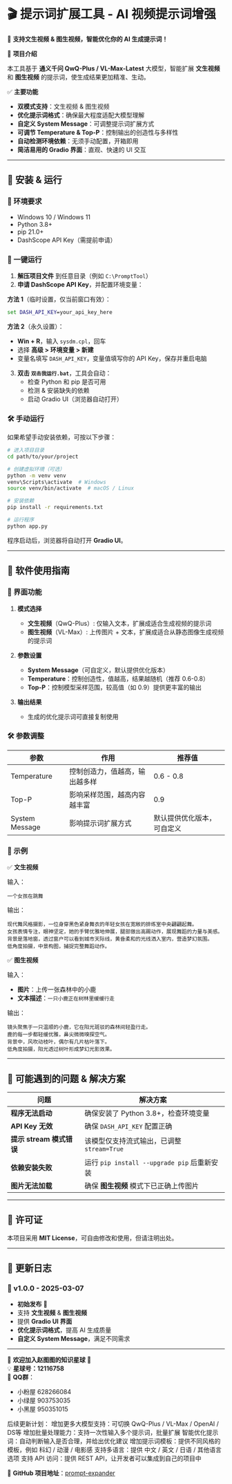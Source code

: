 # 🎬 提示词扩展工具 - AI 视频提示词增强  
🚀 **支持文生视频 & 图生视频，智能优化你的 AI 生成提示词！**  

📌 **项目介绍**  

本工具基于 **通义千问 QwQ-Plus / VL-Max-Latest** 大模型，智能扩展 **文生视频** 和 **图生视频** 的提示词，使生成结果更加精准、生动。  

✅ **主要功能**  
- **双模式支持**：文生视频 & 图生视频  
- **优化提示词格式**：确保最大程度适配大模型理解  
- **自定义 System Message**：可调整提示词扩展方式  
- **可调节 Temperature & Top-P**：控制输出的创造性与多样性  
- **自动检测环境依赖**：无须手动配置，开箱即用  
- **简洁易用的 Gradio 界面**：直观、快速的 UI 交互  

---

## 📌 安装 & 运行  

### 🔧 环境要求  
- Windows 10 / Windows 11  
- Python 3.8+  
- pip 21.0+  
- DashScope API Key（需提前申请）  

### 🚀 一键运行  

1. **解压项目文件** 到任意目录（例如 `C:\PromptTool`）  
2. **申请 DashScope API Key**，并配置环境变量：  

**方法 1**（临时设置，仅当前窗口有效）：  
```bat
set DASH_API_KEY=your_api_key_here
```
**方法 2**（永久设置）：  
- **Win + R**，输入 `sysdm.cpl`，回车  
- 选择 **高级 > 环境变量 > 新建**  
- 变量名填写 `DASH_API_KEY`，变量值填写你的 API Key，保存并重启电脑  

3. **双击 `双击我运行.bat`**，工具会自动：  
   - 检查 Python 和 pip 是否可用  
   - 检测 & 安装缺失的依赖  
   - 启动 Gradio UI（浏览器自动打开）  

### 🛠️ 手动运行  

如果希望手动安装依赖，可按以下步骤：  
```bash
# 进入项目目录
cd path/to/your/project

# 创建虚拟环境（可选）
python -m venv venv
venv\Scripts\activate  # Windows
source venv/bin/activate  # macOS / Linux

# 安装依赖
pip install -r requirements.txt

# 运行程序
python app.py
```
程序启动后，浏览器将自动打开 **Gradio UI**。  

---

## 📌 软件使用指南  

### 🎨 界面功能  

1. **模式选择**  
   - **文生视频**（QwQ-Plus）: 仅输入文本，扩展成适合生成视频的提示词  
   - **图生视频**（VL-Max）: 上传图片 + 文本，扩展成适合从静态图像生成视频的提示词  

2. **参数设置**  
   - **System Message**（可自定义，默认提供优化版本）  
   - **Temperature**：控制创造性，值越高，结果越随机（推荐 0.6-0.8）  
   - **Top-P**：控制模型采样范围，较高值（如 0.9）提供更丰富的输出  

3. **输出结果**  
   - 生成的优化提示词可直接复制使用  

### 🛠️ 参数调整  

| 参数 | 作用 | 推荐值 |
|------|------|-------|
| Temperature | 控制创造力，值越高，输出越多样 | 0.6 - 0.8 |
| Top-P | 影响采样范围，越高内容越丰富 | 0.9 |
| System Message | 影响提示词扩展方式 | 默认提供优化版本，可自定义 |

### 📌 示例  

✅ **文生视频**  

输入：  
```
一个女孩在跳舞
```
输出：  
```
现代舞风格摄影，一位身穿黑色紧身舞衣的年轻女孩在宽敞的排练室中央翩翩起舞。
女孩表情专注，眼神坚定，她的手臂优雅地伸展，腿部做出高踢动作，展现舞蹈的力量与美感。
背景是落地窗，透过窗户可以看到城市天际线，黄昏柔和的光线洒入室内，营造梦幻氛围。
低角度拍摄，中景构图，捕捉完整舞蹈动作。
```

✅ **图生视频**  

输入：  
- **图片**：上传一张森林中的小鹿  
- **文本描述**：`一只小鹿正在树林里缓缓行走`  

输出：  
```
镜头聚焦于一只温顺的小鹿，它在阳光斑驳的森林间轻盈行走。
鹿的每一步都轻缓优雅，鼻尖微微嗅探空气。
背景中，风吹动枝叶，偶尔有几片枯叶落下。
低角度拍摄，阳光透过树叶形成梦幻光影效果。
```

---

## 📌 可能遇到的问题 & 解决方案  

| 问题 | 解决方案 |
|--------|----------|
| **程序无法启动** | 确保安装了 Python 3.8+，检查环境变量 |
| **API Key 无效** | 确保 `DASH_API_KEY` 配置正确 |
| **提示 stream 模式错误** | 该模型仅支持流式输出，已调整 `stream=True` |
| **依赖安装失败** | 运行 `pip install --upgrade pip` 后重新安装 |
| **图片无法加载** | 确保 **图生视频** 模式下已正确上传图片 |

---

## 📌 许可证  

本项目采用 **MIT License**，可自由修改和使用，但请注明出处。  

---

## 📌 更新日志  

### 🔹 v1.0.0 - 2025-03-07  
- **初始发布** 🎉  
- 支持 **文生视频** & **图生视频**  
- 提供 **Gradio UI 界面**  
- **优化提示词格式**，提高 AI 生成质量  
- **自定义 System Message**，满足不同需求  

---

🎯 **欢迎加入赵图图的知识星球** 🎯  
💡 **星球号：12116758**  
📌 **QQ群**：  
- 小粉屋 628266084  
- 小绿屋 903753035  
- 小黑屋 950351015  

后续更新计划：
 增加更多大模型支持：可切换 QwQ-Plus / VL-Max / OpenAI / DS等
 增加批量处理能力：支持一次性输入多个提示词，批量扩展
 智能优化提示词：自动判断输入是否合理，并给出优化建议
 增加提示词模板：提供不同风格的模板，例如 科幻 / 动漫 / 电影感
 支持多语言：提供 中文 / 英文 / 日语 / 其他语言 选项
 支持 API 访问：提供 REST API，让开发者可以集成到自己的项目中

🔗 **GitHub 项目地址**：[prompt-expander](https://github.com/zhaotututu/prompt-expander)  